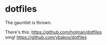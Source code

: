 # dotfiles

<h> The gauntlet is thrown. </h>

<h> There's this: https://github.com/holman/dotfiles \
omg! https://github.com/ybakos/dotfiles</h>
